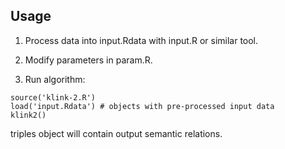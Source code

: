 ## Usage

1. Process data into input.Rdata with input.R or similar tool.

2. Modify parameters in param.R.

3. Run algorithm:

```
source('klink-2.R')
load('input.Rdata') # objects with pre-processed input data
klink2()
```

triples object will contain output semantic relations.
